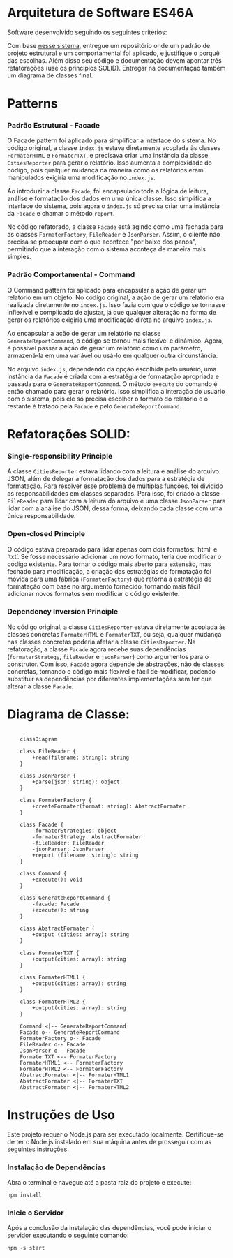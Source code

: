 # Arquitetura de Software ES46A
Software desenvolvido seguindo os seguintes critérios:

Com base [nesse sistema](https://github.com/watinha/es46a-2023-2/tree/strategy/01-design-patterns-template-strategy), entregue um repositório onde um padrão de projeto estrutural e um comportamental foi aplicado, e justifique o porquê das escolhas. Além disso seu código e documentação devem apontar três refatorações (use os princípios SOLID). Entregar na documentação também um diagrama de classes final.

# Patterns
### Padrão Estrutural - Facade
O Facade pattern foi aplicado para simplificar a interface do sistema. No código original, a classe  `index.js` estava diretamente acoplada às classes  `FormaterHTML` e `FormaterTXT`, e precisava criar uma instância da classe  `CitiesReporter` para gerar o relatório. Isso aumenta a complexidade do código, pois qualquer mudança na maneira como os relatórios eram manipulados exigiria uma modificação no `index.js`.

Ao introduzir a classe  `Facade`, foi encapsulado toda a lógica de leitura, análise e formatação dos dados em uma única classe. Isso simplifica a interface do sistema, pois agora o `index.js` só precisa criar uma instância da `Facade` e chamar o método `report`. 
 
No código refatorado, a classe `Facade` está agindo como uma fachada para as classes `FormaterFactory`, `FileReader` e `JsonParser`. Assim, o cliente não precisa se preocupar com o que acontece "por baixo dos panos", permitindo que a interação com o sistema aconteça de maneira mais simples.


### Padrão Comportamental - Command
O Command pattern foi aplicado para encapsular a ação de gerar um relatório em um objeto. No código original, a ação de gerar um relatório era realizada diretamente no `index.js`. Isso fazia com que o código se tornasse inflexível e complicado de ajustar, já que qualquer alteração na forma de gerar os relatórios exigiria uma modificação direta no arquivo `index.js`.

Ao encapsular a ação de gerar um relatório na classe `GenerateReportCommand`, o código se tornou mais flexível e dinâmico. Agora, é possível passar a ação de gerar um relatório como um parâmetro, armazená-la em uma variável ou usá-lo em qualquer outra circunstância.

No arquivo `index.js`, dependendo da opção escolhida pelo usuário, uma instância da `Facade` é criada com a estratégia de formatação apropriada e passada para o `GenerateReportCommand`. O método `execute` do comando é então chamado para gerar o relatório. Isso simplifica a interação do usuário com o sistema, pois ele só precisa escolher o formato do relatório e o restante é tratado pela `Facade` e pelo `GenerateReportCommand`.

# Refatorações SOLID:


### Single-responsibility Principle
A classe `CitiesReporter` estava lidando com a leitura e análise do arquivo JSON, além de delegar a formatação dos dados para a estratégia de formatação. Para resolver esse problema de múltiplas funções, foi dividido as responsabilidades em classes separadas. Para isso, foi criado a classe `FileReader` para lidar com a leitura do arquivo e uma classe `JsonParser` para lidar com a análise do JSON, dessa forma, deixando cada classe com uma única responsabilidade.
    
### Open-closed Principle
O código estava preparado para lidar apenas com dois formatos: ‘html’ e ‘txt’. Se fosse necessário adicionar um novo formato, teria que modificar o código existente. Para tornar o código mais aberto para extensão, mas fechado para modificação, a criação das estratégias de formatação foi movida para uma fábrica (`FormaterFactory`) que retorna a estratégia de formatação com base no argumento fornecido, tornando mais fácil adicionar novos formatos sem modificar o código existente.

### Dependency Inversion Principle
No código original, a classe  `CitiesReporter`  estava diretamente acoplada às classes concretas  `FormaterHTML`  e  `FormaterTXT`, ou seja, qualquer mudança nas classes concretas poderia afetar a classe  `CitiesReporter`. Na refatoração, a classe  `Facade`  agora recebe suas dependências (`formaterStrategy`,  `fileReader` e `jsonParser`) como argumentos para o construtor. Com isso, `Facade` agora depende de abstrações, não de classes concretas, tornando o código mais flexível e fácil de modificar, podendo substituir as dependências por diferentes implementações sem ter que alterar a classe  `Facade`.


# Diagrama de Classe:

```mermaid

    classDiagram

    class FileReader {
        +read(filename: string): string
    }

    class JsonParser {
        +parse(json: string): object
    }

    class FormaterFactory {
        +createFormater(format: string): AbstractFormater
    }

    class Facade {
        -formaterStrategies: object
        -formaterStrategy: AbstractFormater
        -fileReader: FileReader
        -jsonParser: JsonParser
        +report (filename: string): string
    }

    class Command {
        +execute(): void
    }

    class GenerateReportCommand {
        -facade: Facade
        +execute(): string
    }

    class AbstractFormater {
        +output (cities: array): string
    }

    class FormaterTXT {
        +output(cities: array): string
    }

    class FormaterHTML1 {
        +output(cities: array): string
    }

    class FormaterHTML2 {
        +output(cities: array): string
    }

    Command <|-- GenerateReportCommand
    Facade o-- GenerateReportCommand
    FormaterFactory o-- Facade
    FileReader o-- Facade
    JsonParser o-- Facade
    FormaterTXT <-- FormaterFactory
    FormaterHTML1 <-- FormaterFactory
    FormaterHTML2 <-- FormaterFactory
    AbstractFormater <|-- FormaterHTML1
    AbstractFormater <|-- FormaterTXT
    AbstractFormater <|-- FormaterHTML2
```

# Instruções de Uso

Este projeto requer o Node.js para ser executado localmente. Certifique-se de ter o Node.js instalado em sua máquina antes de prosseguir com as seguintes instruções.

### Instalação de Dependências
Abra o terminal e navegue até a pasta raiz do projeto e execute:

```
npm install
```
### Inicie o Servidor
Após a conclusão da instalação das dependências, você pode iniciar o servidor executando o seguinte comando:

```
npm -s start
```
